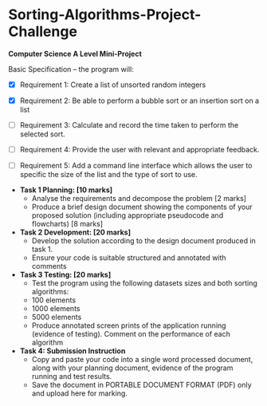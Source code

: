 # Sorting-Algorithms-Project-Challenge
**Computer Science A Level Mini-Project**

Basic Specification – the program will:
+ [x] Requirement 1: Create a list of unsorted random integers
+ [x] Requirement 2: Be able to perform a bubble sort or an insertion sort on a list
+ [ ] Requirement 3: Calculate and record the time taken to perform the selected sort.
+ [ ] Requirement 4: Provide the user with relevant and appropriate feedback.
+ [ ] Requirement 5: Add a command line interface which allows the user to specific the size of the list and the type of sort to use.




+ **Task 1 Planning: [10 marks]**
  + Analyse the requirements and decompose the problem [2 marks]
  + Produce a brief design document showing the components of your proposed solution (including appropriate pseudocode and flowcharts)  [8 marks]
+ **Task 2 Development: [20 marks]**
  + Develop the solution according to the design document produced in task 1.
  + Ensure your code is suitable structured and annotated with comments
+ **Task 3 Testing: [20 marks]**
  + Test the program using the following datasets sizes and both sorting algorithms:
  + 100 elements
  + 1000 elements
  + 5000 elements
  + Produce annotated screen prints of the application running (evidence of testing). Comment on the performance of each algorithm
+ **Task 4: Submission Instruction**
  + Copy and paste your code into a single word processed document, along with your planning document, evidence of the program running and test results.
  + Save the document in PORTABLE DOCUMENT FORMAT (PDF) only and upload here for marking.